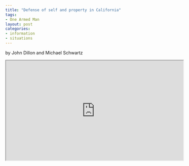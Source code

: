 ```yaml
---
title: "Defense of self and property in California"
tags:
- One Armed Man
layout: post
categories:
- information
- situations
---
```


by John Dillon and Michael Schwartz

<iframe width="560" height="315" src="https://www.youtube.com/embed/GOfDnNxPUgU" title="Defense of Self and Property w/ John Dillon and Michael Schwartz"></iframe>